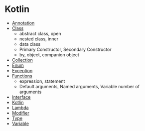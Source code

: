 # Kotlin

- [Annotation](Annotation/Annotation.md) 
- [Class](Class/Class.md)
  - abstract class, open
  - nested class, inner
  - data class
  - Primary Constructor, Secondary Constructor
  - by, object, companion object
- [Collection](Collection/Collection.md)
- [Enum](Enum/Enum.md) 
- [Exception](Exception/Exception.md) 
- [Functions﻿](Functions/Functions﻿.md)
  - expression, statement
  - Default arguments, Named arguments, Variable number of arguments
- [Interface](Interface/Interface.md)
- [Kotlin](Kotlin/Kotlin.md)
- [Lambda](Lambda/Lambda.md)
- [Modifier](Modifier/Modifier.md)
- [Type](Type/Type.md) 
- [Variable](Variable/Variable.md)
